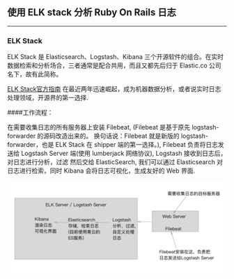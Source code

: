 ## 使用 ELK stack 分析 Ruby On Rails 日志
---

### ELK Stack

ELK Stack 是 Elasticsearch、Logstash、Kibana 三个开源软件的组合。在实时数据检索和分析场合，三者通常是配合共用，而且又都先后归于 Elastic.co 公司名下，故有此简称。

[ELK Stack官方指南](http://kibana.logstash.es/content/) 在最近两年迅速崛起，成为机器数据分析，或者说实时日志处理领域，开源界的第一选择.

####工作流程：

在需要收集日志的所有服务器上安装 Filebeat, (Filebeat 是基于原先 logstash-forwarder 的源码改造出来的。
换句话说：Filebeat 就是新版的 logstash-forwarder，也是 ELK Stack 在 shipper 端的第一选择。),
Filebeat 负责将日志发送给 Logstash Server 端(使用 lumberjack 网络协议), Logstash 接收到日志后，对日志进行分析，过滤
然后交给 ElasticSearch, 我们可以通过 Elasticsearch 对日志进行检索，同时 Kibana 会将日志可视化，生成友好的 Web 界面.


![elk stack](/images/elk_stack.png/)
